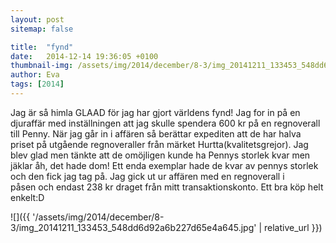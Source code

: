 ```yaml
---
layout: post
sitemap: false

title:  "fynd"
date:   2014-12-14 19:36:05 +0100
thumbnail-img: /assets/img/2014/december/8-3/img_20141211_133453_548dd6d92a6b227d65e4a645.jpg
author: Eva
tags: [2014]
---
```


Jag är så himla GLAAD för jag har gjort världens fynd! Jag for in på en djuraffär med inställningen att jag skulle spendera 600 kr på en regnoverall till Penny. När jag går in i affären så berättar expediten att de har halva priset på utgående regnoveraller från märket Hurtta(kvalitetsgrejor). Jag blev glad men tänkte att de omöjligen kunde ha Pennys storlek kvar men jäklar åh, det hade dom! Ett enda exemplar hade de kvar av pennys storlek och den fick jag tag på. Jag gick ut ur affären med en regnoverall i påsen och endast 238 kr draget från mitt transaktionskonto. Ett bra köp helt enkelt:D

![]({{ '/assets/img/2014/december/8-3/img_20141211_133453_548dd6d92a6b227d65e4a645.jpg'  | relative_url }})

